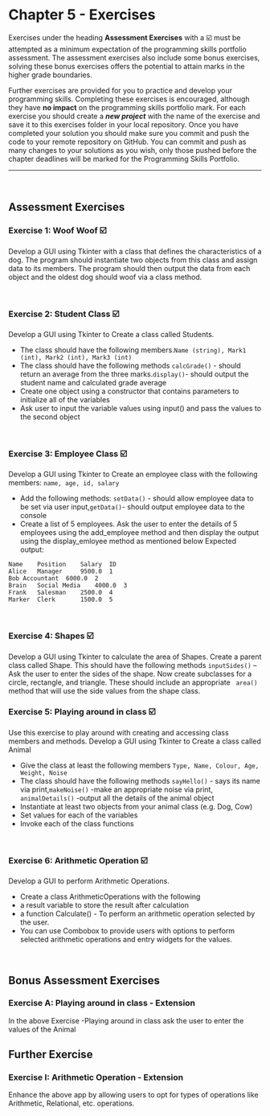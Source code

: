 # Chapter 5 - Exercises
Exercises under the heading **Assessment Exercises** with a ☑️ must be attempted as a minimum expectation of the programming skills portfolio assessment. The assessment exercises also include some bonus exercises, solving these bonus exercises offers the potential to attain marks in the higher grade boundaries.

Further exercises are provided for you to practice and develop your programming skills. Completing these exercises is encouraged, although they have **no impact** on the programming skills portfolio mark.
For each exercise you should create a _**new project**_ with the name of the exercise and save it to this exercises folder in your local repository. Once you have completed your solution you should make sure you commit and push the code to your remote repository on GitHub. You can commit and push as many changes to your solutions as you wish, only those pushed before the chapter deadlines will be marked for the Programming Skills Portfolio.

---

&nbsp;
## Assessment Exercises
### Exercise 1: Woof Woof ☑️
 
Develop a GUI using Tkinter with a class that defines the characteristics of a dog. The program should instantiate two objects from this class and assign data to its members.
The program should then output the data from each object and the oldest dog should woof via a class method.

&nbsp;
&nbsp;
### Exercise 2: Student Class ☑️
Develop a GUI using Tkinter to Create a class called Students.
- The class should have the following members.```Name (string), Mark1 (int), Mark2 (int), Mark3 (int) ``` 
- The class should have the following methods
```calcGrade()``` - should return an average from the three marks.```display()```- should output the student name and calculated grade average
- Create one object using a constructor that contains parameters to initialize all of the variables
- Ask user to input the variable values using input() and pass the values to the second object

&nbsp;
&nbsp;
### Exercise 3: Employee Class ☑️
Develop a GUI using Tkinter to Create an employee class with the following members:
 ```name, age, id, salary```
- Add the following methods:
```setData()``` - should allow employee data to be set via user input,```getData()```- should output employee data to the console
- Create a list of 5 employees. Ask the user to enter the details of 5 employees using the add_employee method and then display the output using the display_emloyee method as mentioned below
Expected output:
```			
Name	Position	Salary	ID
Alice	Manager		9500.0	1
Bob	Accountant	6000.0	2
Brain	Social Media	4000.0	3
Frank	Salesman	2500.0	4
Marker	Clerk		1500.0	5
```

&nbsp;
&nbsp;
### Exercise 4: Shapes ☑️
Develop a GUI using Tkinter to calculate the area of Shapes.
Create a parent class called Shape. This should have the following methods
```inputSides()``` – Ask the user to enter the sides of the shape. Now create subclasses for a circle, rectangle, and triangle. These should include an appropriate ``` area()``` method that will use the side values from the shape class.
&nbsp;
&nbsp;

### Exercise 5: Playing around in class ☑️
Use this exercise to play around with creating and accessing class members and methods. Develop a GUI using Tkinter to Create a class called Animal
- Give the class at least the following members  ```Type, Name, Colour, Age, Weight, Noise```
- The class should have the following methods
```sayHello()``` - says its name via print,```makeNoise()``` -make an appropriate noise via print, ```animalDetails()``` -output all the details of the animal object
- Instantiate at least two objects from your animal class (e.g. Dog, Cow)
- Set values for each of the variables
- Invoke each of the class functions

&nbsp;
&nbsp;

### Exercise 6: Arithmetic Operation ☑️
Develop a GUI to perform Arithmetic Operations.
- Create a class ArithmeticOperations with the following
- a result variable to store the result after calculation
- a function Calculate() - To perform an arithmetic operation selected by the user.
- You can use Combobox to provide users with options to perform selected arithmetic operations and entry widgets for the values.

&nbsp;
&nbsp;
## Bonus Assessment Exercises
### Exercise A:  Playing around in class - Extension
In the above Exercise -Playing around in class ask the user to enter the values of the Animal
&nbsp;
&nbsp;
## Further Exercise
### Exercise I:  Arithmetic Operation - Extension
Enhance the above app by allowing users to opt for types of operations like Arithmetic, Relational, etc. operations.
&nbsp;
&nbsp;
